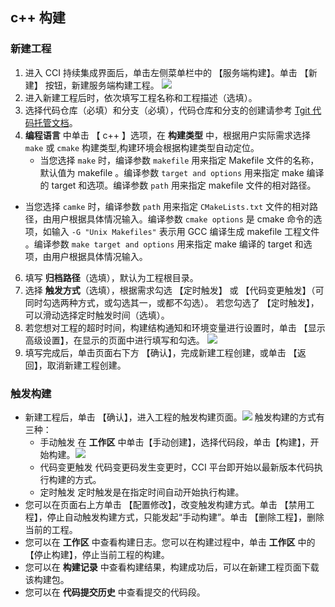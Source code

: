 ## c++ 构建 
### 新建工程
1. 进入 CCI 持续集成界面后，单击左侧菜单栏中的 【服务端构建】。单击 【新建】 按钮，新建服务端构建工程。
![](http://imgcache.tcecqpoc.fsphere.cn/image/mc.qcloudimg.com/static/img/da6a3b45337946e40f0fe17512d11570/image.png)
2. 进入新建工程后时，依次填写工程名称和工程描述（选填）。
3. 选择代码仓库（必填）和分支（必填），代码仓库和分支的创建请参考 [Tgit 代码托管文档](/document/product/612)。
4. **编程语言** 中单击 【 c++ 】选项，在 **构建类型** 中，根据用户实际需求选择 `make`  或 `cmake` 构建类型,构建环境会根据构建类型自动定位。
   - 当您选择 `make` 时，编译参数 `makefile` 用来指定 Makefile 文件的名称，默认值为 makefile 。编译参数 `target and options` 用来指定 make 编译的 target 和选项。编译参数 `path` 用来指定 makefile 文件的相对路径。
  - 当您选择 `camke` 时，编译参数 `path` 用来指定 `CMakeLists.txt` 文件的相对路径，由用户根据具体情况输入。编译参数 `cmake options` 是 cmake 命令的选项，如输入 `-G "Unix Makefiles"` 表示用 GCC 编译生成 makefile 工程文件 。编译参数 `make target and options` 用来指定 make 编译的 target 和选项，由用户根据具体情况输入。
6. 填写 **归档路径**（选填），默认为工程根目录。
7. 选择 **触发方式**（选填），根据需求勾选 【定时触发】 或 【代码变更触发】（可同时勾选两种方式，或勾选其一，或都不勾选）。
   若您勾选了 【定时触发】，可以滑动选择定时触发时间（选填）。
8. 若您想对工程的超时时间，构建结构通知和环境变量进行设置时，单击 【显示高级设置】，在显示的页面中进行填写和勾选。
 ![](http://imgcache.tcecqpoc.fsphere.cn/image/mc.qcloudimg.com/static/img/97e4dc84142cd8557f56b8fd460e4c52/image.png)
9. 填写完成后，单击页面右下方 【确认】，完成新建工程创建，或单击 【返回】，取消新建工程创建。
 
 
### 触发构建

-  新建工程后，单击 【确认】，进入工程的触发构建页面。![](http://imgcache.tcecqpoc.fsphere.cn/image/mc.qcloudimg.com/static/img/e75b9ea5b10efa9d9685b2b061424fda/image.png)
 触发构建的方式有三种：
   -  手动触发
   在 **工作区** 中单击【手动创建】，选择代码段，单击【构建】，开始构建。![](http://imgcache.tcecqpoc.fsphere.cn/image/mc.qcloudimg.com/static/img/b9dc7c8f40576e4e883c15905b1798d0/image.png)
   -  代码变更触发
   代码变更码发生变更时，CCI 平台即开始以最新版本代码执行构建的方式。
   -  定时触发
   定时触发是在指定时间自动开始执行构建。
- 您可以在页面右上方单击 【配置修改】，改变触发构建方式。单击 【禁用工程】，停止自动触发构建方式，只能发起“手动构建”。单击 【删除工程】，删除当前的工程。
- 您可以在 **工作区** 中查看构建日志。您可以在构建过程中，单击 **工作区** 中的 【停止构建】，停止当前工程的构建。
- 您可以在 **构建记录** 中查看构建结果，构建成功后，可以在新建工程页面下载该构建包。
- 您可以在 **代码提交历史** 中查看提交的代码段。

 
 
